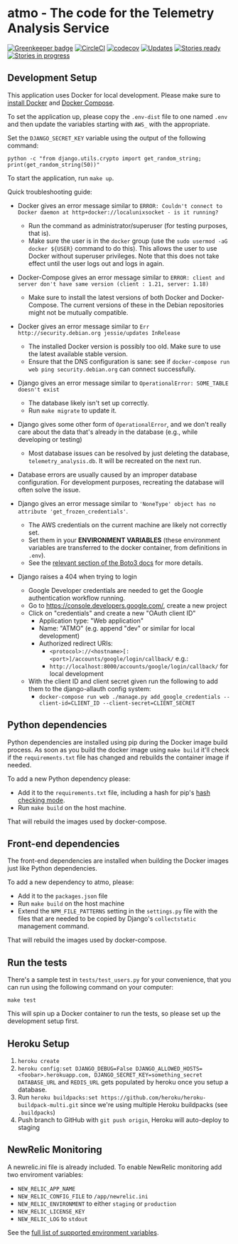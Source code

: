 atmo - The code for the Telemetry Analysis Service
==================================================

[![Greenkeeper badge](https://badges.greenkeeper.io/mozilla/telemetry-analysis-service.svg)](https://greenkeeper.io/)
[![CircleCI](https://img.shields.io/circleci/project/github/mozilla/telemetry-analysis-service/master.svg)](https://circleci.com/gh/mozilla/telemetry-analysis-service)
[![codecov](https://codecov.io/gh/mozilla/telemetry-analysis-service/branch/master/graph/badge.svg)](https://codecov.io/gh/mozilla/telemetry-analysis-service)
[![Updates](https://pyup.io/repos/github/mozilla/telemetry-analysis-service/shield.svg)](https://pyup.io/repos/github/mozilla/telemetry-analysis-service/)
[![Stories ready](https://img.shields.io/waffle/label/mozilla/telemetry-analysis-service/ready.svg)](http://waffle.io/mozilla/telemetry-analysis-service)
[![Stories in progress](https://img.shields.io/waffle/label/mozilla/telemetry-analysis-service/in%20progress.svg)](http://waffle.io/mozilla/telemetry-analysis-service)

Development Setup
-----------------

This application uses Docker for local development. Please make sure to
[install Docker](https://docs.docker.com/mac/) and
[Docker Compose](https://docs.docker.com/compose/install/).

To set the application up, please copy the `.env-dist` file to one named `.env`
and then update the variables starting with `AWS_` with the appropriate.

Set the `DJANGO_SECRET_KEY` variable using the output of the following command:

    python -c "from django.utils.crypto import get_random_string; print(get_random_string(50))"

To start the application, run `make up`.

Quick troubleshooting guide:

* Docker gives an error message similar to `ERROR: Couldn't connect to Docker daemon at http+docker://localunixsocket - is it running?`
    * Run the command as administrator/superuser (for testing purposes, that is).
    * Make sure the user is in the `docker` group (use the `sudo usermod -aG docker ${USER}` command to do this). This allows the user to use Docker without superuser privileges. Note that this does not take effect until the user logs out and logs in again.

* Docker-Compose gives an error message similar to `ERROR: client and server don't have same version (client : 1.21, server: 1.18)`
    * Make sure to install the latest versions of both Docker and Docker-Compose. The current versions of these in the Debian repositories might not be mutually compatible.

* Docker gives an error message similar to `Err http://security.debian.org jessie/updates InRelease`
    * The installed Docker version is possibly too old. Make sure to use the latest available stable version.
    * Ensure that the DNS configuration is sane: see if `docker-compose run web ping security.debian.org` can connect successfully.

* Django gives an error message similar to `OperationalError: SOME_TABLE doesn't exist`
    * The database likely isn't set up correctly.
    * Run `make migrate` to update it.

* Django gives some other form of `OperationalError`, and we don't really care about the data that's already in the database (e.g., while developing or testing)
    * Most database issues can be resolved by just deleting the database, `telemetry_analysis.db`. It will be recreated on the next run.

* Database errors are usually caused by an improper database configuration. For development purposes, recreating the database will often solve the issue.

* Django gives an error message similar to `'NoneType' object has no attribute 'get_frozen_credentials'`.
    * The AWS credentials on the current machine are likely not correctly set.
    * Set them in your **ENVIRONMENT VARIABLES** (these environment variables are transferred to the docker container, from definitions in `.env`).
    * See the [relevant section of the Boto3 docs](https://boto3.readthedocs.org/en/latest/guide/configuration.html#environment-variables) for more details.

* Django raises a 404 when trying to login
    * Google Developer credentials are needed to get the Google authentication
      workflow running.
    * Go to https://console.developers.google.com/, create a new project
    * Click on "credentials" and create a new "OAuth client ID"
        * Application type: "Web application"
        * Name: "ATMO" (e.g. append "dev" or similar for local development)
        * Authorized redirect URIs:
            * `<protocol>://<hostname>[:<port>]/accounts/google/login/callback/` e.g.:
            * `http://localhost:8000/accounts/google/login/callback/` for local development
    * With the client ID and client secret given run the following to add them
      to the django-allauth config system:
        * `docker-compose run web ./manage.py add_google_credentials --client-id=CLIENT_ID --client-secret=CLIENT_SECRET`

Python dependencies
-------------------

Python dependencies are installed using pip during the Docker image build
process. As soon as you build the docker image using `make build` it'll
check if the `requirements.txt` file has changed and rebuilds the container
image if needed.

To add a new Python dependency please:

* Add it to the `requirements.txt` file, including a hash for pip's
  [hash checking mode](https://pip.pypa.io/en/stable/reference/pip_install/#hash-checking-mode).
* Run `make build` on the host machine.

That will rebuild the images used by docker-compose.

Front-end dependencies
----------------------

The front-end dependencies are installed when building the Docker images
just like Python dependencies.

To add a new dependency to atmo, please:

* Add it to the `packages.json` file
* Run `make build` on the host machine
* Extend the `NPM_FILE_PATTERNS` setting in the `settings.py`
  file with the files that are needed to be copied by Django's
  `collectstatic` management command.

That will rebuild the images used by docker-compose.

Run the tests
-------------

There's a sample test in `tests/test_users.py` for your convenience,
that you can run using the following command on your computer:

    make test

This will spin up a Docker container to run the tests, so please set up
the development setup first.

Heroku Setup
------------
1. `heroku create`
2. `heroku config:set DJANGO_DEBUG=False DJANGO_ALLOWED_HOSTS=<foobar>.herokuapp.com, DJANGO_SECRET_KEY=something_secret`
   `DATABASE_URL` and `REDIS_URL` gets populated by heroku once you setup a database.
3. Run `heroku buildpacks:set https://github.com/heroku/heroku-buildpack-multi.git` since we're using multiple Heroku buildpacks (see `.buildpacks`)
4. Push branch to GitHub with `git push origin`, Heroku will auto-deploy to staging

NewRelic Monitoring
-------------------

A newrelic.ini file is already included. To enable NewRelic monitoring
add two enviroment variables:

- `NEW_RELIC_APP_NAME`
- `NEW_RELIC_CONFIG_FILE` to `/app/newrelic.ini`
- `NEW_RELIC_ENVIRONMENT` to either `staging` or `production`
- `NEW_RELIC_LICENSE_KEY`
- `NEW_RELIC_LOG` to `stdout`

See the [full list of supported environment variables](https://docs.newrelic.com/docs/agents/python-agent/installation-configuration/python-agent-configuration#environment-variables).
